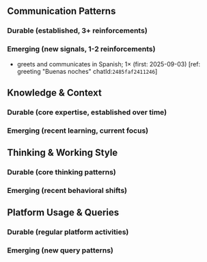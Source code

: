 ## Communication Patterns
### Durable (established, 3+ reinforcements)

### Emerging (new signals, 1-2 reinforcements)
- greets and communicates in Spanish; 1× (first: 2025-09-03) [ref: greeting "Buenas noches" chatId:`2485faf2411246`]

## Knowledge & Context
### Durable (core expertise, established over time)

### Emerging (recent learning, current focus)  

## Thinking & Working Style
### Durable (core thinking patterns)

### Emerging (recent behavioral shifts)

## Platform Usage & Queries
### Durable (regular platform activities)

### Emerging (new query patterns)
